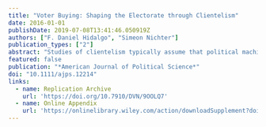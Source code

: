 ```yaml
---
title: "Voter Buying: Shaping the Electorate through Clientelism"
date: 2016-01-01
publishDate: 2019-07-08T13:41:46.050919Z
authors: ["F. Daniel Hidalgo", "Simeon Nichter"]
publication_types: ["2"]
abstract: "Studies of clientelism typically assume that political machines distribute rewards to persuade or mobilize the existing electorate. We argue that rewards not only influence actions of the electorate, but can also shape its composition. Across the world, machines employ “voter buying” to import outsiders into their districts. Voter buying demonstrates how clientelism can underpin electoral fraud, and it offers an explanation of why machines deliver rewards when they cannot monitor vote choices. Our analyses suggest that voter buying dramatically influences municipal elections in Brazil. A regression discontinuity design suggests that voter audits—which undermined voter buying—decreased the electorate by 12 percentage points and reduced the likelihood of mayoral reelection by 18 percentage points. Consistent with voter buying, these effects are significantly greater in municipalities with large voter inflows, and where neighboring municipalities had large voter outflows. Findings are robust to an alternative research design using a different data set."
featured: false
publication: "*American Journal of Political Science*"
doi: "10.1111/ajps.12214"
links: 
  - name: Replication Archive 
    url: 'https://doi.org/10.7910/DVN/9OOLQ7'
  - name: Online Appendix
    url: 'https://onlinelibrary.wiley.com/action/downloadSupplement?doi=10.1111%2Fajps.12214&file=ajps12214-sup-0001-text.pdf'
---
```


